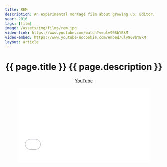```yaml
---
title: REM
description: An experimental montage film about growing up. Editor.
year: 2016
tags: [film]
image: /assets/img/films/rem.jpg
video-link: https://www.youtube.com/watch?v=ulv908bYBkM
video-embed: https://www.youtube-nocookie.com/embed/ulv908bYBkM
layout: article
---
```


<header class="intro">
    <h1 class="title">{{ page.title }}
        <span class="subtitle">{{ page.description }}</span>
    </h1>
    <div class="platforms">
        <a href="{{ page.video-link }}" title="YouTube">YouTube</a>
    </div>
    <figure>
        <div style="padding:56.25% 0 0 0;position:relative;"><iframe src="{{ page.video-embed }}" style="position:absolute;top:0;left:0;width:100%;height:100%;" frameborder="0" allow="accelerometer; autoplay; encrypted-media; gyroscope; picture-in-picture" allowfullscreen></iframe></div>
    </figure>
</header>